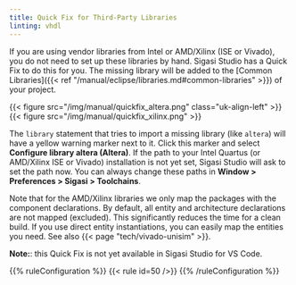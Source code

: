 ```yaml
---
title: Quick Fix for Third-Party Libraries
linting: vhdl
---
```


If you are using vendor libraries from Intel or AMD/Xilinx (ISE or Vivado),
you do not need to set up these libraries by hand. Sigasi Studio has a Quick Fix
to do this for you.
The missing library will be added to the [Common Libraries]({{< ref "/manual/eclipse/libraries.md#common-libraries" >}}) of your project.

{{< figure src="/img/manual/quickfix_altera.png" class="uk-align-left" >}}
{{< figure src="/img/manual/quickfix_xilinx.png"  >}}

The `library` statement that tries to import a missing library (like
`altera`) will have a yellow warning marker next to it. Click this
marker and select **Configure library altera (Altera)**. If the path to your
Intel Quartus (or AMD/Xilinx ISE or Vivado) installation is not yet set, Sigasi Studio will
ask to set the path now. You can always change these paths in **Window
\> Preferences \> Sigasi \> Toolchains**.

Note that for the AMD/Xilinx libraries we only map the packages with the
component declarations. By default, all entity and architecture
declarations are not mapped (excluded). This significantly reduces the
time for a clean build. If you use direct entity instantiations, you can
easily map the entities you need.
See also {{< page "tech/vivado-unisim" >}}.

**Note:**: this Quick Fix is not yet available in Sigasi Studio for VS Code.

{{% ruleConfiguration %}}
{{< rule id=50 />}}
{{% /ruleConfiguration %}}
